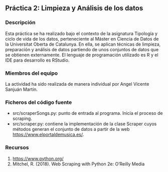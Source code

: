 ## Práctica 2: Limpieza y Análisis de los datos ##

### Descripción ###
Esta práctica se ha realizado bajo el contexto de la asignatura Tipología y ciclo de vida de los datos, perteneciente al Máster en Ciencia de Datos de la Universitat Oberta de Catalunya. En ella, se aplican técnicas de limpieza, preparación y análisis de datos partiendo de unos conjuntos de datos que se obtienen externamente. El lenguaje de programación utilizado es R y el IDE para desarrollo es RStudio.

### Miembros del equipo ###
La actividad ha sido realizada de manera individual por Angel Vicente Sanjuán Martín.

### Ficheros del código fuente ###
* src/scraperSongs.py: punto de entrada al programa. Inicia el proceso de scraping.
* src/scraper.py: contiene la implementación de la clase Scraper cuyos métodos generan el conjunto de datos a partir de la web https://www.elportaldemusica.es/.

### Recursos ###
1. https://www.python.org/
2. Mitchel, R. (2018). Web Scraping with Python 2e: O’Reilly Media

